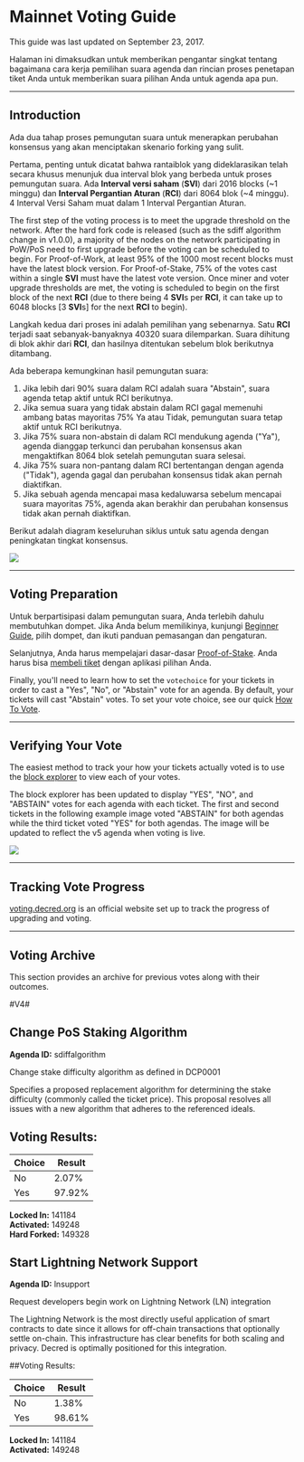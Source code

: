 # Mainnet Voting Guide

This guide was last updated on September 23, 2017.

Halaman ini dimaksudkan untuk memberikan pengantar singkat tentang bagaimana cara kerja pemilihan suara agenda dan rincian proses penetapan tiket Anda untuk memberikan suara pilihan Anda untuk agenda apa pun.

---

## Introduction

Ada dua tahap proses pemungutan suara untuk menerapkan perubahan konsensus yang akan menciptakan skenario forking yang sulit.

Pertama, penting untuk dicatat bahwa rantaiblok yang dideklarasikan telah secara khusus menunjuk dua interval blok yang berbeda untuk proses pemungutan suara. Ada **Interval versi saham** (**SVI**) dari 2016 blocks (~1 minggu) dan **Interval Pergantian Aturan** (**RCI**) dari 8064 blok (~4 minggu). 4 Interval Versi Saham muat dalam 1 Interval Pergantian Aturan.

The first step of the voting process is to meet the upgrade threshold on the network. After the hard fork code is released (such as the sdiff algorithm change in v1.0.0), a majority of the nodes on the network participating in PoW/PoS need to first upgrade before the voting can be scheduled to begin. For Proof-of-Work, at least 95% of the 1000 most recent blocks must have the latest block version. For Proof-of-Stake, 75% of the votes cast within a single **SVI** must have the latest vote version. Once miner and voter upgrade thresholds are met, the voting is scheduled to begin on the first block of the next **RCI** (due to there being 4 **SVI**s per **RCI**, it can take up to 6048 blocks [3 **SVI**s] for the next **RCI** to begin).

Langkah kedua dari proses ini adalah pemilihan yang sebenarnya. Satu **RCI** terjadi saat sebanyak-banyaknya 40320 suara dilemparkan. Suara dihitung di blok akhir dari **RCI**, dan hasilnya ditentukan sebelum blok berikutnya ditambang.

Ada beberapa kemungkinan hasil pemungutan suara:

1. Jika lebih dari 90% suara dalam RCI adalah suara "Abstain", suara agenda tetap aktif untuk RCI berikutnya.
2. Jika semua suara yang tidak abstain dalam RCI gagal memenuhi ambang batas mayoritas 75% Ya atau Tidak, pemungutan suara tetap aktif untuk RCI berikutnya.
3. Jika 75% suara non-abstain di dalam RCI mendukung agenda ("Ya"), agenda dianggap terkunci dan perubahan konsensus akan mengaktifkan 8064 blok setelah pemungutan suara selesai.
4. Jika 75% suara non-pantang dalam RCI bertentangan dengan agenda ("Tidak"), agenda gagal dan perubahan konsensus tidak akan pernah diaktifkan.
5. Jika sebuah agenda mencapai masa kedaluwarsa sebelum mencapai suara mayoritas 75%, agenda akan berakhir dan perubahan konsensus tidak akan pernah diaktifkan.

Berikut adalah diagram keseluruhan siklus untuk satu agenda dengan peningkatan tingkat konsensus.

<img src="/img/voting-cycle-v9.png">

---

## Voting Preparation

Untuk berpartisipasi dalam pemungutan suara, Anda terlebih dahulu membutuhkan dompet. Jika Anda belum memilikinya, kunjungi [Beginner Guide](/getting-started/beginner-guide.md), pilih dompet, dan ikuti panduan pemasangan dan pengaturan.

Selanjutnya, Anda harus mempelajari dasar-dasar [Proof-of-Stake](/mining/proof-of-stake.md). Anda harus bisa [membeli tiket](/mining/proof-of-stake.md#how-to-stake) dengan aplikasi pilihan Anda.

Finally, you'll need to learn how to set the `votechoice` for your tickets in order to cast a "Yes", "No", or "Abstain" vote for an agenda. By default, your tickets will cast "Abstain" votes. To set your vote choice, see our quick [How To Vote](/getting-started/user-guides/how-to-vote.md).

---

## Verifying Your Vote

The easiest method to track your how your tickets actually voted is to use the [block explorer](https://mainnet.decred.org) to view each of your votes.

The block explorer has been updated to display "YES", "NO", and "ABSTAIN" votes for each agenda with each ticket. The first and second tickets in the following example image voted "ABSTAIN" for both agendas while the third ticket voted "YES" for both agendas. The image will be updated to reflect the v5 agenda when voting is live.

<img src="/img/verify_block-explorer-votes.png">

---

## Tracking Vote Progress

[voting.decred.org](https://voting.decred.org) is an official website set up to track the progress of upgrading and voting.

---

## Voting Archive

This section provides an archive for previous votes along with their outcomes.

#V4#

## Change PoS Staking Algorithm
**Agenda ID:**  sdiffalgorithm

Change stake difficulty algorithm as defined in DCP0001

Specifies a proposed replacement algorithm for determining the stake difficulty (commonly called the ticket price). This proposal resolves all issues with a new algorithm that adheres to the referenced ideals.

## Voting Results: 

| Choice  | Result
|-----|-------|
|No   |  2.07%|
|Yes  | 97.92%|

**Locked In:** 141184<br />
**Activated:** 149248<br />
**Hard Forked:** 149328


## Start Lightning Network Support
**Agenda ID:**  lnsupport

Request developers begin work on Lightning Network (LN) integration

The Lightning Network is the most directly useful application of smart contracts to date since it allows for off-chain transactions that optionally settle on-chain. This infrastructure has clear benefits for both scaling and privacy. Decred is optimally positioned for this integration.

##Voting Results:

| Choice  | Result
|-----|-------|
|No   |  1.38%|
|Yes  | 98.61%|

**Locked In:** 141184<br />
**Activated:** 149248
